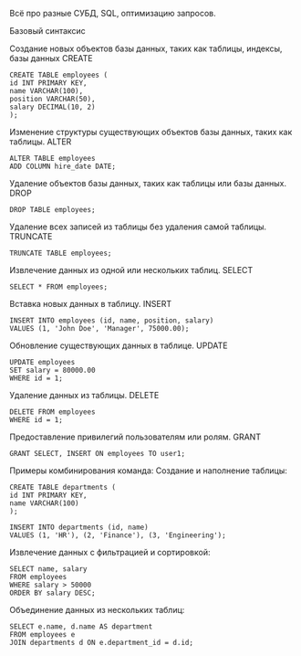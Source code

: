 Всё про разные СУБД, SQL, оптимизацию запросов.

Базовый синтаксис

Создание новых объектов базы данных, таких как таблицы, индексы, базы данных
CREATE

    CREATE TABLE employees (
    id INT PRIMARY KEY,
    name VARCHAR(100),
    position VARCHAR(50),
    salary DECIMAL(10, 2)
    );

Изменение структуры существующих объектов базы данных, таких как таблицы.
ALTER

    ALTER TABLE employees
    ADD COLUMN hire_date DATE;

Удаление объектов базы данных, таких как таблицы или базы данных.
DROP

    DROP TABLE employees;

Удаление всех записей из таблицы без удаления самой таблицы.
TRUNCATE

    TRUNCATE TABLE employees;

Извлечение данных из одной или нескольких таблиц.
SELECT

    SELECT * FROM employees;
    
Вставка новых данных в таблицу.
INSERT

    INSERT INTO employees (id, name, position, salary)
    VALUES (1, 'John Doe', 'Manager', 75000.00);

Обновление существующих данных в таблице.
UPDATE

    UPDATE employees
    SET salary = 80000.00
    WHERE id = 1;

Удаление данных из таблицы.
DELETE

    DELETE FROM employees
    WHERE id = 1;

Предоставление привилегий пользователям или ролям.
GRANT

    GRANT SELECT, INSERT ON employees TO user1;

Примеры комбинирования команда:
Создание и наполнение таблицы:

    CREATE TABLE departments (
    id INT PRIMARY KEY,
    name VARCHAR(100)
    );

    INSERT INTO departments (id, name)
    VALUES (1, 'HR'), (2, 'Finance'), (3, 'Engineering');

Извлечение данных с фильтрацией и сортировкой:

    SELECT name, salary
    FROM employees
    WHERE salary > 50000
    ORDER BY salary DESC;

Объединение данных из нескольких таблиц:

    SELECT e.name, d.name AS department
    FROM employees e
    JOIN departments d ON e.department_id = d.id;


    

